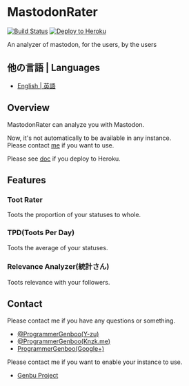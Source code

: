 # MastodonRater

[![Build Status](https://travis-ci.org/GenbuProject/MastodonRater.svg)](https://travis-ci.org/GenbuProject/MastodonRater)
[![Deploy to Heroku](https://www.herokucdn.com/deploy/button.svg)](https://heroku.com/deploy)

An analyzer of mastodon, for the users, by the users

## 他の言語 | Languages
* [English | 英語](/README.md)

## Overview
MastodonRater can analyze you with Mastodon.

Now, it's not automatically to be available in any instance.<Br />
Please contact [me](mailto:genbuproject@gmail.com) if you want to use.

Please see [doc](/DeployToHeroku.md) if you deploy to Heroku.

## Features
### Toot Rater
Toots the proportion of your statuses to whole.

### TPD(Toots Per Day)
Toots the average of your statuses.

### Relevance Analyzer(統計さん)
Toots relevance with your followers.

## Contact
Please contact me if you have any questions or something.
* [@ProgrammerGenboo(Y-zu)](https://mstdn.y-zu.org/@ProgrammerGenboo)
* [@ProgrammerGenboo(Knzk.me)](https://knzk.me/@ProgrammerGenboo)
* [ProgrammerGenboo(Google+)](https://plus.google.com/106666684430101995501)

Please contact me if you want to enable your instance to use.
* [Genbu Project](mailto:genbuproject@gmail.com)